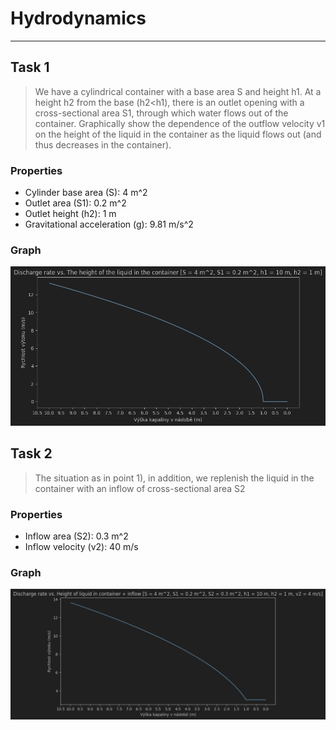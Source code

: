 # Hydrodynamics

---

## Task 1

> We have a cylindrical container with a base area S and height h1. At a height h2 from the base (h2<h1), there is an
> outlet
> opening with a cross-sectional area S1, through which water flows out of the container. Graphically show the
> dependence
> of the outflow velocity v1 on the height of the liquid in the container as the liquid flows out (and thus decreases in
> the container).

### Properties

- Cylinder base area (S): 4 m^2
- Outlet area (S1): 0.2 m^2
- Outlet height (h2): 1 m
- Gravitational acceleration (g): 9.81 m/s^2

### Graph

![Outflow velocity vs. Height of the liquid in the container](graphs/graph1.png)

## Task 2

> The situation as in point 1), in addition, we replenish the liquid in the container with an inflow of cross-sectional
> area S2

### Properties

- Inflow area (S2): 0.3 m^2
- Inflow velocity (v2): 40 m/s

### Graph

![Discharge rate vs. Height of liquid in container + inflow](graphs/graph2.png)